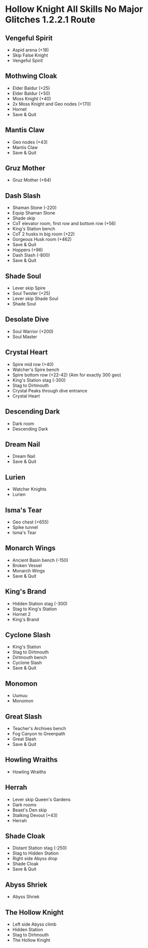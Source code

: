 # Hollow Knight All Skills No Major Glitches 1.2.2.1 Route

## Vengeful Spirit
- Aspid arena (+18)
- Skip False Knight
- Vengeful Spirit

## Mothwing Cloak
- Elder Baldur (+25)
- Elder Baldur (+50)
- Moss Knight (+40)
- 2x Moss Knight and Geo nodes (+170)
- Hornet
- Save & Quit

## Mantis Claw
- Geo nodes (+43)
- Mantis Claw
- Save & Quit

## Gruz Mother
- Gruz Mother (+64)

## Dash Slash
- Shaman Stone (-220)
- Equip Shaman Stone
- Shade skip
- CoT elevator room, first row and bottom row (+56)
- King's Station bench
- CoT 2 husks in big room (+22)
- Gorgeous Husk room (+462)
- Save & Quit
- Hoppers (+96)
- Dash Slash (-800)
- Save & Quit

## Shade Soul
- Lever skip Spire
- Soul Twister (+25)
- Lever skip Shade Soul
- Shade Soul

## Desolate Dive
- Soul Warrior (+200)
- Soul Master

## Crystal Heart
- Spire mid row (+40)
- Watcher's Spire bench
- Spire bottom row (+22-42) (Aim for exactly 300 geo)
- King's Station stag (-300)
- Stag to Dirtmouth
- Crystal Peaks through dive entrance
- Crystal Heart

## Descending Dark
- Dark room
- Descending Dark

## Dream Nail
- Dream Nail
- Save & Quit

## Lurien
- Watcher Knights
- Lurien

## Isma's Tear
- Geo chest (+655)
- Spike tunnel
- Isma's Tear

## Monarch Wings
- Ancient Basin bench (-150)
- Broken Vessel
- Monarch Wings
- Save & Quit

## King's Brand
- Hidden Station stag (-300)
- Stag to King's Station
- Hornet 2
- King's Brand

## Cyclone Slash
- King's Station
- Stag to Dirtmouth
- Dirtmouth bench
- Cyclone Slash
- Save & Quit

## Monomon
- Uumuu
- Monomon

## Great Slash
- Teacher's Archives bench
- Fog Canyon to Greenpath
- Great Slash
- Save & Quit

## Howling Wraiths
- Howling Wraiths

## Herrah
- Lever skip Queen's Gardens
- Dark rooms
- Beast's Den skip
- Stalking Devout (+43)
- Herrah

## Shade Cloak
- Distant Station stag (-250)
- Stag to Hidden Station
- Right side Abyss drop
- Shade Cloak
- Save & Quit

## Abyss Shriek
- Abyss Shriek

## The Hollow Knight
- Left side Abyss climb
- Hidden Station
- Stag to Dirtmouth
- The Hollow Knight
